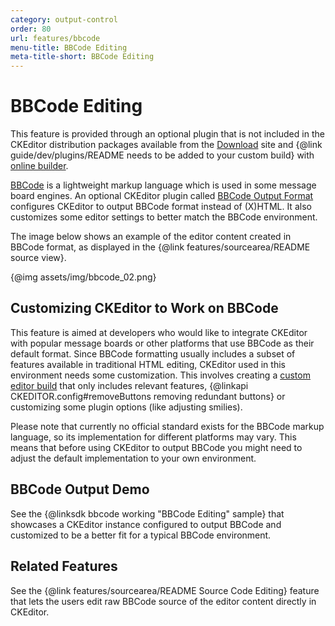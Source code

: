 ```yaml
---
category: output-control
order: 80
url: features/bbcode
menu-title: BBCode Editing
meta-title-short: BBCode Editing
---
```

<!--
Copyright (c) 2003-2020, CKSource - Frederico Knabben. All rights reserved.
For licensing, see LICENSE.md.
-->

# BBCode Editing

<info-box info="">
 This feature is provided through an optional plugin that is not included in the CKEditor distribution packages available from the <a href="https://ckeditor.com/ckeditor-4/download/">Download</a> site and {@link guide/dev/plugins/README needs to be added to your custom build} with <a href="https://ckeditor.com/cke4/builder">online builder</a>.
</info-box>

[BBCode](http://en.wikipedia.org/wiki/BBCode) is a lightweight markup language which is used in some message board engines. An optional CKEditor plugin called [BBCode Output Format](https://ckeditor.com/cke4/addon/bbcode) configures CKEditor to output BBCode format instead of (X)HTML. It also customizes some editor settings to better match the BBCode environment.

The image below shows an example of the editor content created in BBCode format, as displayed in the {@link features/sourcearea/README source view}.

{@img assets/img/bbcode_02.png}

## Customizing CKEditor to Work on BBCode

This feature is aimed at developers who would like to integrate CKEditor with popular message boards or other platforms that use BBCode as their default format. Since BBCode formatting usually includes a subset of features available in traditional HTML editing, CKEditor used in this environment needs some customization. This involves creating a [custom editor build](https://ckeditor.com/cke4/builder) that only includes relevant features, {@linkapi CKEDITOR.config#removeButtons removing redundant buttons} or customizing some plugin options (like adjusting smilies).

<info-box hint="">
 Please note that currently no official standard exists for the BBCode markup language, so its implementation for different platforms may vary. This means that before using CKEditor to output BBCode you might need to adjust the default implementation to your own environment.
</info-box>

## BBCode Output Demo

See the {@linksdk bbcode working "BBCode Editing" sample} that showcases a CKEditor instance configured to output BBCode and customized to be a better fit for a typical BBCode environment.

## Related Features

See the {@link features/sourcearea/README Source Code Editing} feature that lets the users edit raw BBCode source of the editor content directly in CKEditor.
